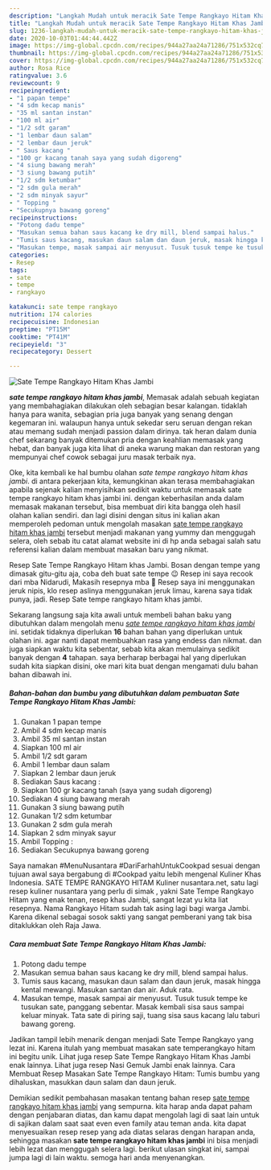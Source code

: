 ```yaml
---
description: "Langkah Mudah untuk meracik Sate Tempe Rangkayo Hitam Khas Jambi Lezat"
title: "Langkah Mudah untuk meracik Sate Tempe Rangkayo Hitam Khas Jambi Lezat"
slug: 1236-langkah-mudah-untuk-meracik-sate-tempe-rangkayo-hitam-khas-jambi-lezat
date: 2020-10-03T01:44:44.442Z
image: https://img-global.cpcdn.com/recipes/944a27aa24a71286/751x532cq70/sate-tempe-rangkayo-hitam-khas-jambi-foto-resep-utama.jpg
thumbnail: https://img-global.cpcdn.com/recipes/944a27aa24a71286/751x532cq70/sate-tempe-rangkayo-hitam-khas-jambi-foto-resep-utama.jpg
cover: https://img-global.cpcdn.com/recipes/944a27aa24a71286/751x532cq70/sate-tempe-rangkayo-hitam-khas-jambi-foto-resep-utama.jpg
author: Rosa Rice
ratingvalue: 3.6
reviewcount: 9
recipeingredient:
- "1 papan tempe"
- "4 sdm kecap manis"
- "35 ml santan instan"
- "100 ml air"
- "1/2 sdt garam"
- "1 lembar daun salam"
- "2 lembar daun jeruk"
- " Saus kacang "
- "100 gr kacang tanah saya yang sudah digoreng"
- "4 siung bawang merah"
- "3 siung bawang putih"
- "1/2 sdm ketumbar"
- "2 sdm gula merah"
- "2 sdm minyak sayur"
- " Topping "
- "Secukupnya bawang goreng"
recipeinstructions:
- "Potong dadu tempe"
- "Masukan semua bahan saus kacang ke dry mill, blend sampai halus."
- "Tumis saus kacang, masukan daun salam dan daun jeruk, masak hingga kental mewangi. Masukan santan dan air. Aduk rata."
- "Masukan tempe, masak sampai air menyusut. Tusuk tusuk tempe ke tusukan sate, panggang sebentar. Masak kembali sisa saus sampai keluar minyak. Tata sate di piring saji, tuang sisa saus kacang lalu taburi bawang goreng."
categories:
- Resep
tags:
- sate
- tempe
- rangkayo

katakunci: sate tempe rangkayo 
nutrition: 174 calories
recipecuisine: Indonesian
preptime: "PT15M"
cooktime: "PT41M"
recipeyield: "3"
recipecategory: Dessert

---
```



![Sate Tempe Rangkayo Hitam Khas Jambi](https://img-global.cpcdn.com/recipes/944a27aa24a71286/751x532cq70/sate-tempe-rangkayo-hitam-khas-jambi-foto-resep-utama.jpg)

<b><i>sate tempe rangkayo hitam khas jambi</i></b>, Memasak adalah sebuah kegiatan yang membahagiakan dilakukan oleh sebagian besar kalangan. tidaklah hanya para wanita, sebagian pria juga banyak yang senang dengan kegemaran ini. walaupun hanya untuk sekedar seru seruan dengan rekan atau memang sudah menjadi passion dalam dirinya. tak heran dalam dunia chef sekarang banyak ditemukan pria dengan keahlian memasak yang hebat, dan banyak juga kita lihat di aneka warung makan dan restoran yang mempunyai chef cowok sebagai juru masak terbaik nya.

Oke, kita kembali ke hal bumbu olahan <i>sate tempe rangkayo hitam khas jambi</i>. di antara pekerjaan kita, kemungkinan akan terasa membahagiakan apabila sejenak kalian menyisihkan sedikit waktu untuk memasak sate tempe rangkayo hitam khas jambi ini. dengan keberhasilan anda dalam memasak makanan tersebut, bisa membuat diri kita bangga oleh hasil olahan kalian sendiri. dan lagi disini dengan situs ini kalian akan memperoleh pedoman untuk mengolah masakan <u>sate tempe rangkayo hitam khas jambi</u> tersebut menjadi makanan yang yummy dan menggugah selera, oleh sebab itu catat alamat website ini di hp anda sebagai salah satu referensi kalian dalam membuat masakan baru yang nikmat.

Resep Sate Tempe Rangkayo Hitam khas Jambi. Bosan dengan tempe yang dimasak gitu-gitu aja, coba deh buat sate tempe 😉 Resep ini saya recook dari mba Nidarudi, Makasih resepnya mba 🤗 Resep saya ini menggunakan jeruk nipis, klo resep aslinya menggunakan jeruk limau, karena saya tidak punya, jadi. Resep Sate tempe rangkayo hitam khas jambi.


Sekarang langsung saja kita awali untuk membeli bahan baku yang dibutuhkan dalam mengolah menu <u><i>sate tempe rangkayo hitam khas jambi</i></u> ini. setidak tidaknya diperlukan <b>16</b> bahan bahan yang diperlukan untuk olahan ini. agar nanti dapat membuahkan rasa yang endess dan nikmat. dan juga siapkan waktu kita sebentar, sebab kita akan memulainya sedikit banyak dengan <b>4</b> tahapan. saya berharap berbagai hal yang diperlukan sudah kita siapkan disini, oke mari kita buat dengan mengamati dulu bahan bahan dibawah ini.

<!--inarticleads1-->

##### Bahan-bahan dan bumbu yang dibutuhkan dalam pembuatan Sate Tempe Rangkayo Hitam Khas Jambi:

1. Gunakan 1 papan tempe
1. Ambil 4 sdm kecap manis
1. Ambil 35 ml santan instan
1. Siapkan 100 ml air
1. Ambil 1/2 sdt garam
1. Ambil 1 lembar daun salam
1. Siapkan 2 lembar daun jeruk
1. Sediakan  Saus kacang :
1. Siapkan 100 gr kacang tanah (saya yang sudah digoreng)
1. Sediakan 4 siung bawang merah
1. Gunakan 3 siung bawang putih
1. Gunakan 1/2 sdm ketumbar
1. Gunakan 2 sdm gula merah
1. Siapkan 2 sdm minyak sayur
1. Ambil  Topping :
1. Sediakan Secukupnya bawang goreng


Saya namakan #MenuNusantara #DariFarhahUntukCookpad sesuai dengan tujuan awal saya bergabung di #Cookpad yaitu lebih mengenal Kuliner Khas Indonesia. SATE TEMPE RANGKAYO HITAM Kuliner nusantara.net, satu lagi resep kuliner nusantara yang perlu di simak , yakni Sate Tempe Rangkayo Hitam yang enak tenan, resep khas Jambi, sangat lezat yu kita liat resepnya. Nama Rangkayo Hitam sudah tak asing lagi bagi warga Jambi. Karena dikenal sebagai sosok sakti yang sangat pemberani yang tak bisa ditaklukkan oleh Raja Jawa. 

<!--inarticleads2-->

##### Cara membuat Sate Tempe Rangkayo Hitam Khas Jambi:

1. Potong dadu tempe
1. Masukan semua bahan saus kacang ke dry mill, blend sampai halus.
1. Tumis saus kacang, masukan daun salam dan daun jeruk, masak hingga kental mewangi. Masukan santan dan air. Aduk rata.
1. Masukan tempe, masak sampai air menyusut. Tusuk tusuk tempe ke tusukan sate, panggang sebentar. Masak kembali sisa saus sampai keluar minyak. Tata sate di piring saji, tuang sisa saus kacang lalu taburi bawang goreng.


Jadikan tampil lebih menarik dengan menjadi Sate Tempe Rangkayo yang lezat ini. Karena itulah yang membuat masakan sate temperangkayo hitam ini begitu unik. Lihat juga resep Sate Tempe Rangkayo Hitam Khas Jambi enak lainnya. Lihat juga resep Nasi Gemuk Jambi enak lainnya. Cara Membuat Resep Masakan Sate Tempe Rangkayo Hitam: Tumis bumbu yang dihaluskan, masukkan daun salam dan daun jeruk. 

Demikian sedikit pembahasan masakan tentang bahan resep <u>sate tempe rangkayo hitam khas jambi</u> yang sempurna. kita harap anda dapat paham dengan penjabaran diatas, dan kamu dapat mengolah lagi di saat lain untuk di sajikan dalam saat saat even even family atau teman anda. kita dapat menyesuaikan resep resep yang ada diatas selaras dengan harapan anda, sehingga masakan <b>sate tempe rangkayo hitam khas jambi</b> ini bisa menjadi lebih lezat dan menggugah selera lagi. berikut ulasan singkat ini, sampai jumpa lagi di lain waktu. semoga hari anda menyenangkan.
